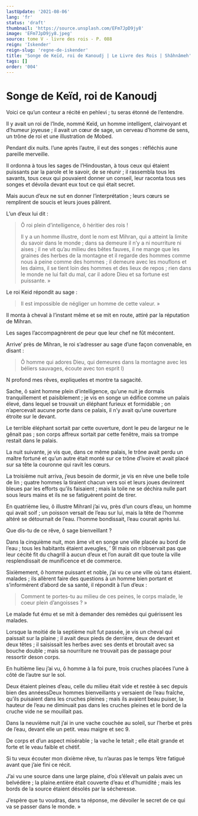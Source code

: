 ```yaml
---
lastUpdate: '2021-08-06'
lang: 'fr'
status: 'draft'
thumbnail: 'https://source.unsplash.com/EFm7JpD9jy8'
image: 'EFm7JpD9jy8.jpeg'
source: tome V - livre des rois - P. 088
reign: 'Iskender'
reign-slug: 'regne-de-iskender'
title: 'Songe de Keïd, roi de Kanoudj | Le Livre des Rois | Shâhnâmeh'
tags: []
order: '004'
---
```


<!-- LTeX: language=fr -->

# Songe de Keïd, roi de Kanoudj

Voici ce qu’un conteur a récité en pehlevi ; tu seras étonné de l’entendre.

Il y avait un roi de l’Inde, nommé Keïd, un homme intelligent, clairvoyant et d’humeur joyeuse ; il avait un cœur de sage, un cerveau d’homme de sens, un trône de roi et une illustration de Mobed.

Pendant dix nuits. l’une après l’autre, il eut des songes : réfléchis aune pareille merveille.

Il ordonna à tous les sages de l’Hindoustan, à tous ceux qui étaient puissants par la parole et le savoir, de se réunir ; il rassembla tous les savants, tous ceux qui pouvaient donner un conseil, leur raconta tous ses songes et dévoila devant eux tout ce qui était secret.

Mais aucun d’eux ne sut en donner l’interprétation ; leurs cœurs se remplirent de soucis et leurs joues pâlirent.

L’un d’eux lui dit :

> Ô roi plein d’intelligence, ô héritier des rois !
>
> Il y a un homme illustre, dont le nom est Mihran, qui a atteint la limite du savoir dans le monde ; dans sa demeure il n’y a ni nourriture ni aises ; il ne vit qu’au milieu des bêtes fauves, il ne mange que les graines des herbes de la montagne et il regarde des hommes comme nous à peine comme des hommes ; il demeure avec les mouflons et les daims, il se tient loin des hommes et des lieux de repos ; rien dans le monde ne lui fait du mal, car il adore Dieu et sa fortune est puissante. »

Le roi Keid répondit au sage :

> Il est impossible de négliger un homme de cette valeur. »

Il monta à cheval à l’instant même et se mit en route, attiré par la réputation de Mihran.

Les sages l’accompagnèrent de peur que leur chef ne fût mécontent.

Arrive’ près de Mihran, le roi s’adresser au sage d’une façon convenable, en disant :

> Ô homme qui adores Dieu, qui demeures dans la montagne avec les béliers sauvages, écoute avec ton esprit l)

N profond mes rêves, expliqueles et montre ta sagacité.

Sache, ô saint homme plein d’intelligence, qu’une nuit je dormais tranquillement et paisiblement ; je vis en songe un édifice comme un palais élevé, dans lequel se trouvait un éléphant furieux et formidable ; on n’apercevait aucune porte dans ce palais, il n’y avait qu’une ouverture étroite sur le devant.

Le terrible éléphant sortait par cette ouverture, dont le peu de largeur ne le gênait pas ; son corps affreux sortait par cette fenêtre, mais sa trompe restait dans le palais.

La nuit suivante, je vis que, dans ce même palais, le trône avait perdu un maître fortuné et qu’un autre était monté sur ce trône d’ivoire et avait placé sur sa tête la couronne qui ravit les cœurs.

La troisième nuit arriva, j’eus besoin de dormir, je vis en rêve une belle toile de lin ; quatre hommes la tiraient chacun vers soi et leurs joues devinrent bleues par les efforts qu’ils faisaient ; mais la toile ne se déchira nulle part sous leurs mains et ils ne se fatiguèrent point de tirer.

En quatrième lieu, ô illustre Mihranl j’ai vu, près d’un cours d’eau, un homme qui avait soif ; un poisson versait de l’eau sur lui, mais la tête de l’homme altéré se détournait de l’eau. l’homme bondissait, l’eau courait après lui.

Que dis-tu de ce rêve, ô sage bienveillant ?

Dans la cinquième nuit, mon âme vit en songe une ville placée au bord de l’eau ; tous les habitants étaient aveugles, ’ 9l mais on n’observait pas que leur cécité fit du chagrill à aucun d’eux et l’on aurait dit que toute la ville resplendissait de munificence et de commerce.

Sixièmement, ô homme puissant et noble, j’ai vu ce une ville où tans étaient. malades ; ils allèrent faire des questions à un homme bien portant et s’informèrent d’abord de sa santé, il répondit à l’un d’eux :

> Comment te portes-tu au milieu de ces peines, le corps malade, le coeur plein d’angoisses ? »

Le malade fut ému et se mit à demander des remèdes qui guérissent les malades.

Lorsque la moitié de la septième nuit fut passée, je vis un cheval qui paissait sur la plaine ; il avait deux pieds de derrière, deux de devant et deux têtes ; il saisissait les herbes avec ses dents et broutait avec sa bouche double ; mais sa nourriture ne trouvait pas de passage pour ressortir deson corps.

En huitième lieu j’ai vu, ô homme à la foi pure, trois cruches placées l’une à côté de l’autre sur le sol.

Deux étaient pleines d’eau, celle du milieu était vide et restée à sec depuis bien des annéessDeux hommes bienveillants y versaient de l’eau fraîche, qu’ils puisaient dans les cruches pleines ; mais ils avaient beau puiser, la hauteur de l’eau ne diminuait pas dans les cruches pleines et le bord de la cruche vide ne se mouillait pas.

Dans la neuvième nuit j’ai in une vache couchée au soleil, sur l’herbe et près de l’eau, devant elle un petit. veau maigre et sec 9.

De corps et d’un aspect misérable ; la vache le tetait ; elle était grande et forte et le veau faible et chétif.

Si tu veux écouter mon dixième rêve, tu n’auras pas le temps ’être fatigué avant que j’aie fini ce récit.

J’ai vu une source dans une large plaine, d’où s’élevait un palais avec un belvédère ; la plaine.entière était couverte d’eau et d’humidité ; mais les bords de la source étaient désolés par la sécheresse.

J’espère que tu voudras, dans ta réponse, me dévoiler le secret de ce qui va se passer dans le monde. »

